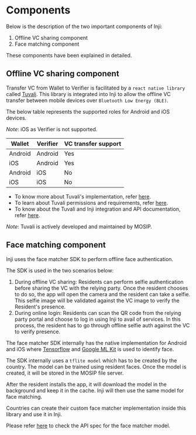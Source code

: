 # Components

Below is the description of the two important components of Inji:

1. Offline VC sharing component
2. Face matching component

These components have been explained in detailed.

## Offline VC sharing component

Transfer VC from Wallet to Verifier is facilitated by a `react native library` called [Tuvali](https://github.com/mosip/tuvali). This library is integrated into Inji to allow the offline VC transfer between mobile devices over `Bluetooth Low Energy (BLE)`.

The below table represents the supported roles for Android and iOS devices.

_Note_: iOS as Verifier is not supported.

| **Wallet** | **Verifier** | **VC transfer support** |
| ---------- | ------------ | ------------------- |
| Android    | Android      | Yes                 |
| iOS        | Android      | Yes                 |
| Android    | iOS          | No                  |
| iOS        | iOS          | No                  |

* To know more about Tuvali's implementation, refer [here](https://docs.mosip.io/inji/tuvali).
* To learn about Tuvali permissions and requirements, refer [here](https://docs.mosip.io/inji/tuvali/tuvali-requirements).
* To know about the Tuvali and Inji integration and API documentation, refer [here](https://docs.mosip.io/inji/tuvali/tuvali-inji).

_Note_: Tuvali is actively developed and maintained by MOSIP.

## Face matching component

Inji uses the face matcher SDK to perform offline face authentication.

The SDK is used in the two scenarios below:

1. During offline VC sharing: Residents can perform selfie authentication before sharing the VC with the relying party. Once the resident chooses to do so, the app will open the camera and the resident can take a selfie. This selfie image will be validated against the VC image to verify the Resident's presence.
2. During online login: Residents can scan the QR code from the relying party portal and choose to log in using Inji to avail of services. In this process, the resident has to go through offline selfie auth against the VC to verify presence.

The face matcher SDK internally has the native implementation for Android and iOS where [Tensorflow](https://www.tensorflow.org/) and [Google ML Kit](https://developers.google.com/ml-kit) is used to identify face.

The SDK internally uses a `tflite model` which has to be created by the country. The model can be trained using resident faces. Once the model is created, it will be stored in the MOSIP file server.

After the resident installs the app, it will download the model in the background and keep it in the cache. Inji will then use the same model for face matching.

Countries can create their custom face matcher implementation inside this library and use it in Inji.

Please refer [here](../specifications/face-SDK-specifications.md) to check the API spec for the face matcher model.
